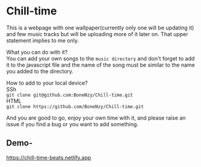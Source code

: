 # Chill-time

This is a webpage with one wallpaper(currently only one will be updating it) and few music tracks but will be uploading more of it later on.
That upper statement implies to me only.

What you can do with it?  
You can add your own songs to the `music directory` and don't forget to add it to the javascript file and the name of the song must be similar to the name you added to the directory.

How to add to your local device?  
SSh  
```git clone git@github.com:BoneNzy/Chill-time.git```  
HTML  
```git clone https://github.com/BoneNzy/Chill-time.git```  

And you are good to go, enjoy your own time with it, and please raise an issue if you find a bug or you want to add something.

## Demo-
https://chill-time-beats.netlify.app
